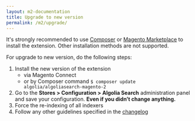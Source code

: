 ```yaml
---
layout: m2-documentation
title: Upgrade to new version
permalink: /m2/upgrade/
---
```


It's strongly recommended to use [Composer](https://getcomposer.org) or [Magento Marketplace](https://www.magentocommerce.com/magento-connect/search-algolia-search.html) to install the extension. Other installation methods are not supported.

For upgrade to new version, do the following steps:

1. Install the new version of the extension
	- via Magento Connect
	- or by Composer command <code>$ composer update algolia/algoliasearch-magento-2</code>
3. Go to the **Stores > Configuration > Algolia Search** administration panel and save your configuration. **Even if you didn’t change anything.**
4. Force the re-indexing of all indexers
5. Follow any other guidelines specified in the [changelog](https://github.com/algolia/algoliasearch-magento-2/blob/master/CHANGELOG.md)
